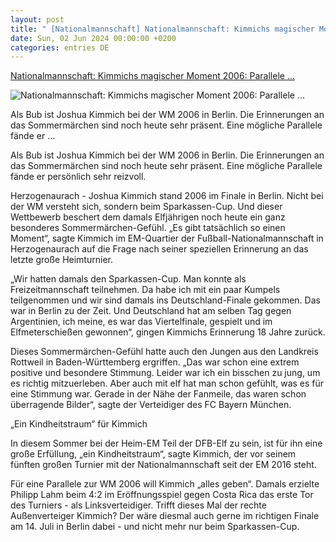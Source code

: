 ```yaml
---
layout: post
title: " [Nationalmannschaft] Nationalmannschaft: Kimmichs magischer Moment 2006: Parallele ..."
date: Sun, 02 Jun 2024 00:00:00 +0200
categories: entries DE
---
```

[Nationalmannschaft: Kimmichs magischer Moment 2006: Parallele ...](https://www.volksstimme.de/sport/fussball/kimmichs-magischer-moment-2006-parallele-erwunscht-3855380)

![Nationalmannschaft: Kimmichs magischer Moment 2006: Parallele ...](https://bmg-images.forward-publishing.io/2024/06/02/115f74ef-217c-45b3-83b6-6cb15cd364f0.jpeg?rect=0%2C211%2C2048%2C1152&w=1024)

Als Bub ist Joshua Kimmich bei der WM 2006 in Berlin. Die Erinnerungen an das Sommermärchen sind noch heute sehr präsent. Eine mögliche Parallele fände er ...

Als Bub ist Joshua Kimmich bei der WM 2006 in Berlin. Die Erinnerungen an das Sommermärchen sind noch heute sehr präsent. Eine mögliche Parallele fände er persönlich sehr reizvoll.

Herzogenaurach - Joshua Kimmich stand 2006 im Finale in Berlin. Nicht bei der WM versteht sich, sondern beim Sparkassen-Cup. Und dieser Wettbewerb beschert dem damals Elfjährigen noch heute ein ganz besonderes Sommermärchen-Gefühl. „Es gibt tatsächlich so einen Moment“, sagte Kimmich im EM-Quartier der Fußball-Nationalmannschaft in Herzogenaurach auf die Frage nach seiner speziellen Erinnerung an das letzte große Heimturnier.

„Wir hatten damals den Sparkassen-Cup. Man konnte als Freizeitmannschaft teilnehmen. Da habe ich mit ein paar Kumpels teilgenommen und wir sind damals ins Deutschland-Finale gekommen. Das war in Berlin zu der Zeit. Und Deutschland hat am selben Tag gegen Argentinien, ich meine, es war das Viertelfinale, gespielt und im Elfmeterschießen gewonnen“, gingen Kimmichs Erinnerung 18 Jahre zurück.

Dieses Sommermärchen-Gefühl hatte auch den Jungen aus den Landkreis Rottweil in Baden-Württemberg ergriffen. „Das war schon eine extrem positive und besondere Stimmung. Leider war ich ein bisschen zu jung, um es richtig mitzuerleben. Aber auch mit elf hat man schon gefühlt, was es für eine Stimmung war. Gerade in der Nähe der Fanmeile, das waren schon überragende Bilder“, sagte der Verteidiger des FC Bayern München.

„Ein Kindheitstraum“ für Kimmich

In diesem Sommer bei der Heim-EM Teil der DFB-Elf zu sein, ist für ihn eine große Erfüllung, „ein Kindheitstraum“, sagte Kimmich, der vor seinem fünften großen Turnier mit der Nationalmannschaft seit der EM 2016 steht.

Für eine Parallele zur WM 2006 will Kimmich „alles geben“. Damals erzielte Philipp Lahm beim 4:2 im Eröffnungsspiel gegen Costa Rica das erste Tor des Turniers - als Linksverteidiger. Trifft dieses Mal der rechte Außenverteiger Kimmich? Der wäre diesmal auch gerne im richtigen Finale am 14. Juli in Berlin dabei - und nicht mehr nur beim Sparkassen-Cup.

